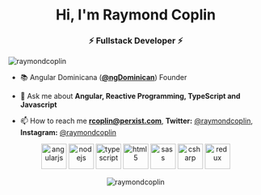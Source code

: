 
<!--<p align="center"> <img src="https://es.gravatar.com/userimage/149499670/d5810581520bf883b3dba65e8806bd4a?size=200" alt="gravatar" /> </p>-->
<h1 align="center">Hi, I'm Raymond Coplin</h1>
<h3 align="center">⚡ Fullstack Developer ⚡</h3>

<p align="left"> <img src="https://komarev.com/ghpvc/?username=raymondcoplin" alt="raymondcoplin" /> </p>

- 📚 Angular Dominicana (**<a href="https://twitter.com/@ngDominican">@ngDominican</a>**) Founder

- 💬 Ask me about **Angular, Reactive Programming, TypeScript and Javascript**

- 📫 How to reach me **rcoplin@perxist.com**, **Twitter:** <a href="https://twitter.com/raymondcoplin">@raymondcoplin</a>, **Instagram:** <a href="https://instagram.com/raymondcoplin">@raymondcoplin</a>

<p align="center"><img src="https://devicons.github.io/devicon/devicon.git/icons/angularjs/angularjs-original.svg" alt="angularjs" width="50" height="50"/>
<img src="https://devicons.github.io/devicon/devicon.git/icons/nodejs/nodejs-original-wordmark.svg" alt="nodejs" width="50" height="50"/>
<img src="https://devicons.github.io/devicon/devicon.git/icons/typescript/typescript-original.svg" alt="typescript" width="50" height="50"/>
<img src="https://devicons.github.io/devicon/devicon.git/icons/html5/html5-original-wordmark.svg" alt="html5" width="50" height="50"/>
<img src="https://devicons.github.io/devicon/devicon.git/icons/sass/sass-original.svg" alt="sass" width="50" height="50"/>
<img src="https://devicons.github.io/devicon/devicon.git/icons/csharp/csharp-original.svg" alt="csharp" width="50" height="50"/>
<img src="https://devicons.github.io/devicon/devicon.git/icons/redux/redux-original.svg" alt="redux" width="50" height="50"/></p><p align="center">
<img src="https://github-readme-stats.vercel.app/api?username=raymondcoplin&show_icons=true" alt="raymondcoplin" /></p>
